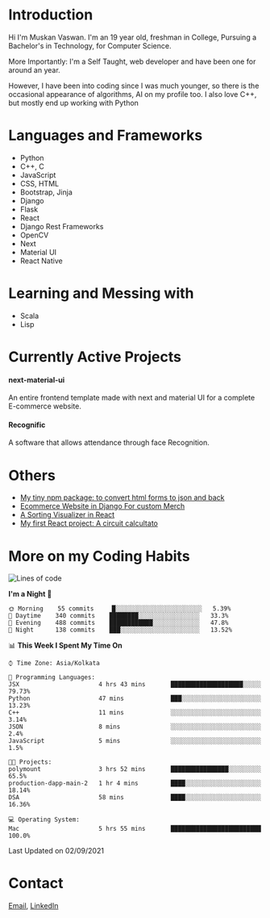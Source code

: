 <!-- - I’m currently working on:
&nbsp;&nbsp;&nbsp;&nbsp;&nbsp;&nbsp; *Circuits*[https://muskanvaswan.github.io/circuits] which, as the name suggests,  is a calculator for solving circuits with ease. This is my first React project
#### I’m currently learning : 
&nbsp;&nbsp;&nbsp;&nbsp;&nbsp;&nbsp; React.js
#### Ask me about:
&nbsp;&nbsp;&nbsp;&nbsp;&nbsp;&nbsp; Anything
#### How to reach me:
&nbsp;&nbsp;&nbsp;&nbsp;&nbsp;&nbsp; Email[mailto:muskanvaswan@gmail.com] LinkedIn[https://www.linkedin.com/in/muskan-vaswan?lipi=urn%3Ali%3Apage%3Ad_flagship3_profile_view_base_contact_details%3B%2FQpdlv5fQ12Ru4DkW2TysA%3D%3D]
#### Pronouns:
&nbsp;&nbsp;&nbsp;&nbsp;&nbsp;&nbsp; Her -->

# Introduction
Hi I'm Muskan Vaswan.
I'm an 19 year old,
freshman in College,
Pursuing a Bachelor's in Technology, for Computer Science.

More Importantly: I'm a Self Taught, web developer and have been one for around an year.

However, I have been into coding since I was much younger, so there is the occasional appearance of algorithms, AI on my profile too. I also love C++, but mostly end up working with Python


# Languages and Frameworks

- Python
- C++, C
- JavaScript
- CSS, HTML 
- Bootstrap, Jinja
- Django
- Flask
- React 
- Django Rest Frameworks
- OpenCV
- Next
- Material UI
- React Native

# Learning and Messing with 

- Scala 
- Lisp

# Currently Active Projects

#### next-material-ui
An entire frontend template made with next and material UI for a complete E-commerce website.

#### Recognific
A software that allows attendance through face Recognition.

# Others
- [My tiny npm package: to convert html forms to json and back](https://www.npmjs.com/package/forms-dynamically)
- [Ecommerce Website in Django For custom Merch](https://merch-commerce.herokuapp.com/)
- [A Sorting Visualizer in React](https://muskanvaswan.github.io/SortingVisualizer/)
- [My first React project: A circuit calcultato](https://muskanvaswan.github.io/circuits)

# More on my Coding Habits

<!--START_SECTION:waka-->
![Lines of code](https://img.shields.io/badge/From%20Hello%20World%20I%27ve%20Written-400378%20lines%20of%20code-blue)

**I'm a Night 🦉** 

```text
🌞 Morning    55 commits     █░░░░░░░░░░░░░░░░░░░░░░░░   5.39% 
🌆 Daytime    340 commits    ████████░░░░░░░░░░░░░░░░░   33.3% 
🌃 Evening    488 commits    ████████████░░░░░░░░░░░░░   47.8% 
🌙 Night      138 commits    ███░░░░░░░░░░░░░░░░░░░░░░   13.52%

```


📊 **This Week I Spent My Time On** 

```text
⌚︎ Time Zone: Asia/Kolkata

💬 Programming Languages: 
JSX                      4 hrs 43 mins       ████████████████████░░░░░   79.73% 
Python                   47 mins             ███░░░░░░░░░░░░░░░░░░░░░░   13.23% 
C++                      11 mins             ░░░░░░░░░░░░░░░░░░░░░░░░░   3.14% 
JSON                     8 mins              ░░░░░░░░░░░░░░░░░░░░░░░░░   2.4% 
JavaScript               5 mins              ░░░░░░░░░░░░░░░░░░░░░░░░░   1.5%

🐱‍💻 Projects: 
polymount                3 hrs 52 mins       ████████████████░░░░░░░░░   65.5% 
production-dapp-main-2   1 hr 4 mins         ████░░░░░░░░░░░░░░░░░░░░░   18.14% 
DSA                      58 mins             ████░░░░░░░░░░░░░░░░░░░░░   16.36%

💻 Operating System: 
Mac                      5 hrs 55 mins       █████████████████████████   100.0%

```


 Last Updated on 02/09/2021
<!--END_SECTION:waka-->

# Contact

[Email](mailto:muskanvaswan@gmail.com), [LinkedIn](https://www.linkedin.com/in/muskan-vaswan?lipi=urn%3Ali%3Apage%3Ad_flagship3_profile_view_base_contact_details%3B%2FQpdlv5fQ12Ru4DkW2TysA%3D%3D)




